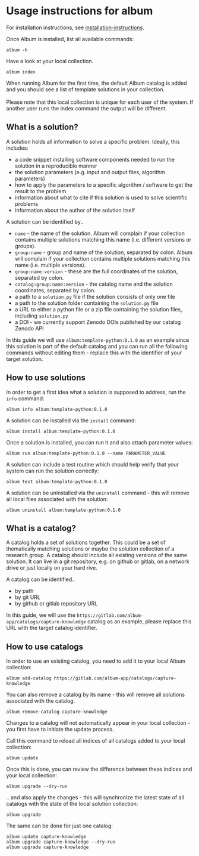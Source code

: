 # Usage instructions for album

For installation instructions, see [installation-instructions](/installation-instructions).

Once Album is installed, list all available commands: 
```
album -h
```
Have a look at your local collection.
```
album index
```
When running Album for the first time, the default Album catalog is added and you should see a list of template solutions in your collection. <br>
<br>
Please note that this local collection is unique for each user of the system. If another user runs the 
index command the output will be different.

## What is a solution?
A solution holds all information to solve a specific problem. Ideally, this includes:
* a code snippet installing software components needed to run the solution in a reproducible manner
* the solution parameters (e.g. input and output files, algorithm parameters)
* how to apply the parameters to a specific algorithm / software to get the result to the problem
* information about what to cite if this solution is used to solve scientific problems
* information about the author of the solution itself

A solution can be identified by..
- `name` - the name of the solution. Album will complain if your collection contains multiple solutions matching this name (i.e. different versions or groups).
- `group:name` - group and name of the solution, separated by colon. Album will complain if your collection contains multiple solutions matching this name (i.e. multiple versions).
- `group:name:version` - these are the full coordinates of the solution, separated by colon.
- `catalog:group:name:version` - the catalog name and the solution coordinates, separated by colon.
- a path to a `solution.py` file if the solution consists of only one file
- a path to the solution folder containing the `solution.py` file 
- a URL to either a python file or a zip file containing the solution files, including `solution.py`
- a DOI - we currently support Zenodo DOIs published by our catalog Zenodo API 

In this guide we will use `album:template-python:0.1.0` as an example since this solution is part of the default catalog
and you can run all the following commands without editing them - replace this with the identifier of your target solution.

## How to use solutions
In order to get a first idea what a solution is supposed to address, run the `info` command:
```
album info album:template-python:0.1.0
```

A solution can be installed via the `install` command:
```
album install album:template-python:0.1.0
```
Once a solution is installed, you can run it and also attach parameter values:
```
album run album:template-python:0.1.0 --name PARAMETER_VALUE
```
A solution can include a test routine which should help verify that your system can run the solution correctly:
```
album test album:template-python:0.1.0
```
A solution can be uninstalled via the `uninstall` command - this will remove all local files associated with the solution:
```
album uninstall album:template-python:0.1.0
```

## What is a catalog?

A catalog holds a set of solutions together. This could be a set of thematically matching solutions or maybe the solution collection of a research group. A catalog should include all existing versions of the same solution.
It can live in a git repository, e.g. on github or gitlab, on a network drive or just locally on your hard rive.

A catalog can be identified..
- by path
- by git URL
- by github or gitlab repository URL

In this guide, we will use the `https://gitlab.com/album-app/catalogs/capture-knowledge` catalog as an example, please replace this URL with the target catalog identifier.

## How to use catalogs
In order to use an existing catalog, you need to add it to your local Album collection:
```
album add-catalog https://gitlab.com/album-app/catalogs/capture-knowledge
```
You can also remove a catalog by its name - this will remove all solutions associated with the catalog.
```
album remove-catalog capture-knowledge
```
Changes to a catalog will not automatically appear in your local collection - you first have to initiate the update process.

Call this command to reload all indices of all catalogs added to your local collection:
```
album update
```
Once this is done, you can review the difference between these indices and your local collection: 
```
album upgrade --dry-run
```
.. and also apply the changes - this will synchronize the latest state of all catalogs with the state of the local solution collection: 
```
album upgrade
```
The same can be done for just one catalog:
```
album update capture-knowledge
album upgrade capture-knowledge --dry-run
album upgrade capture-knowledge
```
